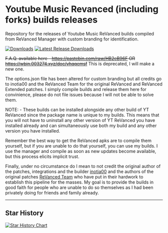 # Youtube Music Revanced (including forks) builds releases
Repository for the releases of Youtube Music ReVanced builds compiled from ReVanced Manager with custom branding for identification.

[![Downloads](https://img.shields.io/github/downloads/driftywinds/YTM-builds/total.svg)](https://img.shields.io/github/downloads/driftywinds/YTM-builds/total.svg) [![Latest Release Downloads](https://img.shields.io/github/downloads/driftywinds/YTM-builds/latest/total.svg)](https://img.shields.io/github/downloads/driftywinds/YTM-builds/latest/total.svg) 

~~F.A.Q. available here - https://pastebin.com/raw/HB2eB96F OR https://wbin.003274.xyz/doc/vhqqemsf~~ This is deprecated, I will make a new one.

The options.json file has been altered for custom branding but all credits go to inotia00  and the ReVanced Team for the original ReVanced and ReVanced Extended patches. I simply compile builds and release them here for convinience, please do not file issues because I will not be able to solve them.

NOTE: - These builds can be installed alongside any other build of YT ReVanced since the package name is unique to my builds. This means that you will not have to uninstall any other version of YT ReVanced you have installed already and can simultaneously use both my build and any other version you have installed.

Remember the best way to get the ReVanced apks are to compile them yourself, but if you are unable to do that yourself, you can use my builds. I use the manager and compile as soon as new updates become available, but this process elicits implicit trust. 

Finally, under no circumstance do I mean to not credit the original author of the patches, integrations and the builder [inotia00](https://github.com/inotia00) and the authors of the original patches [ReVanced Team](https://github.com/ReVanced) who have put in their hardwork to establish this pipeline for the masses. My goal is to provide the builds in good faith for people who are unable to do so themselves as I had been privately doing for friends and family already.

---
## Star History

[![Star History Chart](https://api.star-history.com/svg?repos=driftywinds/ytm-builds&type=Date)](https://star-history.com/#driftywinds/ytm-builds&Date)
